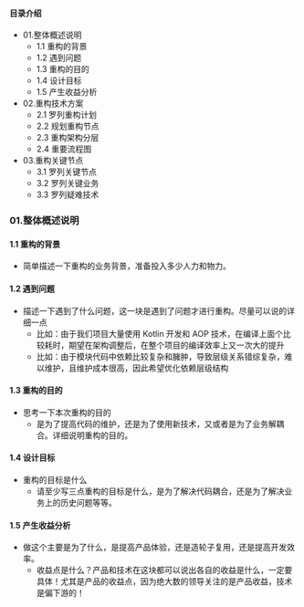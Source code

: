 #### 目录介绍
- 01.整体概述说明
    - 1.1 重构的背景
    - 1.2 遇到问题
    - 1.3 重构的目的
    - 1.4 设计目标
    - 1.5 产生收益分析
- 02.重构技术方案
    - 2.1 罗列重构计划
    - 2.2 规划重构节点
    - 2.3 重构架构分层
    - 2.4 重要流程图
- 03.重构关键节点
    - 3.1 罗列关键节点
    - 3.2 罗列关键业务
    - 3.3 罗列疑难技术




### 01.整体概述说明
#### 1.1 重构的背景
- 简单描述一下重构的业务背景，准备投入多少人力和物力。


#### 1.2 遇到问题
- 描述一下遇到了什么问题，这一块是遇到了问题才进行重构。尽量可以说的详细一点
    - 比如：由于我们项目大量使用 Kotlin 开发和 AOP 技术，在编译上面个比较耗时，期望在架构调整后，在整个项目的编译效率上又一次大的提升
    - 比如：由于模块代码中依赖比较复杂和臃肿，导致层级关系错综复杂，难以维护，且维护成本很高，因此希望优化依赖层级结构
    

#### 1.3 重构的目的
- 思考一下本次重构的目的
    - 是为了提高代码的维护，还是为了使用新技术，又或者是为了业务解耦合。详细说明重构的目的。


#### 1.4 设计目标
- 重构的目标是什么
    - 请至少写三点重构的目标是什么，是为了解决代码耦合，还是为了解决业务上的历史问题等等。



#### 1.5 产生收益分析
- 做这个主要是为了什么，是提高产品体验，还是造轮子复用，还是提高开发效率。
    - 收益点是什么？产品和技术在这块都可以说出各自的收益是什么，一定要具体！尤其是产品的收益点，因为绝大数的领导关注的是产品收益，技术是偏下游的！


